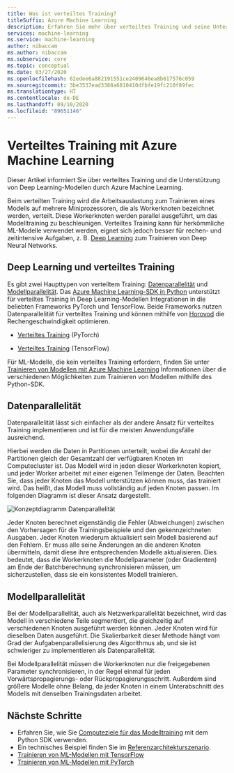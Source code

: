 ```yaml
---
title: Was ist verteiltes Training?
titleSuffix: Azure Machine Learning
description: Erfahren Sie mehr über verteiltes Training und seine Unterstützung durch Azure Machine Learning.
services: machine-learning
ms.service: machine-learning
author: nibaccam
ms.author: nibaccam
ms.subservice: core
ms.topic: conceptual
ms.date: 03/27/2020
ms.openlocfilehash: 62edee6a882191551ce2409646ea8b617576c059
ms.sourcegitcommit: 3be3537ead3388a6810410dfbfe19fc210f89fec
ms.translationtype: HT
ms.contentlocale: de-DE
ms.lasthandoff: 09/10/2020
ms.locfileid: "89651146"
---
```

# <a name="distributed-training-with-azure-machine-learning"></a>Verteiltes Training mit Azure Machine Learning

Dieser Artikel informiert Sie über verteiltes Training und die Unterstützung von Deep Learning-Modellen durch Azure Machine Learning. 

Beim verteilten Training wird die Arbeitsauslastung zum Trainieren eines Modells auf mehrere Miniprozessoren, die als Workerknoten bezeichnet werden, verteilt. Diese Workerknoten werden parallel ausgeführt, um das Modelltraining zu beschleunigen. Verteiltes Training kann für herkömmliche ML-Modelle verwendet werden, eignet sich jedoch besser für rechen- und zeitintensive Aufgaben, z. B. [Deep Learning](concept-deep-learning-vs-machine-learning.md) zum Trainieren von Deep Neural Networks. 

## <a name="deep-learning-and-distributed-training"></a>Deep Learning und verteiltes Training 

Es gibt zwei Haupttypen von verteiltem Training: [Datenparallelität](#data-parallelism) und [Modellparallelität](#model-parallelism). Das [Azure Machine Learning-SDK in Python](https://docs.microsoft.com/python/api/overview/azure/ml/intro?view=azure-ml-py&preserve-view=true) unterstützt für verteiltes Training in Deep Learning-Modellen Integrationen in die beliebten Frameworks PyTorch und TensorFlow. Beide Frameworks nutzen Datenparallelität für verteiltes Training und können mithilfe von [Horovod](https://horovod.readthedocs.io/en/latest/summary_include.html) die Rechengeschwindigkeit optimieren. 

* [Verteiltes Training](how-to-train-pytorch.md#distributed-training) (PyTorch)

* [Verteiltes Training](how-to-train-tensorflow.md#distributed-training) (TensorFlow)

Für ML-Modelle, die kein verteiltes Training erfordern, finden Sie unter [Trainieren von Modellen mit Azure Machine Learning](concept-train-machine-learning-model.md#python-sdk) Informationen über die verschiedenen Möglichkeiten zum Trainieren von Modellen mithilfe des Python-SDK.

## <a name="data-parallelism"></a>Datenparallelität

Datenparallelität lässt sich einfacher als der andere Ansatz für verteiltes Training implementieren und ist für die meisten Anwendungsfälle ausreichend.

Hierbei werden die Daten in Partitionen unterteilt, wobei die Anzahl der Partitionen gleich der Gesamtzahl der verfügbaren Knoten im Computecluster ist. Das Modell wird in jeden dieser Workerknoten kopiert, und jeder Worker arbeitet mit einer eigenen Teilmenge der Daten. Beachten Sie, dass jeder Knoten das Modell unterstützen können muss, das trainiert wird. Das heißt, das Modell muss vollständig auf jeden Knoten passen. Im folgenden Diagramm ist dieser Ansatz dargestellt.

![Konzeptdiagramm Datenparallelität](./media/concept-distributed-training/distributed-training.svg)

Jeder Knoten berechnet eigenständig die Fehler (Abweichungen) zwischen den Vorhersagen für die Trainingsbeispiele und den gekennzeichneten Ausgaben. Jeder Knoten wiederum aktualisiert sein Modell basierend auf den Fehlern. Er muss alle seine Änderungen an die anderen Knoten übermitteln, damit diese ihre entsprechenden Modelle aktualisieren. Dies bedeutet, dass die Workerknoten die Modellparameter (oder Gradienten) am Ende der Batchberechnung synchronisieren müssen, um sicherzustellen, dass sie ein konsistentes Modell trainieren. 

## <a name="model-parallelism"></a>Modellparallelität

Bei der Modellparallelität, auch als Netzwerkparallelität bezeichnet, wird das Modell in verschiedene Teile segmentiert, die gleichzeitig auf verschiedenen Knoten ausgeführt werden können. Jeder Knoten wird für dieselben Daten ausgeführt. Die Skalierbarkeit dieser Methode hängt vom Grad der Aufgabenparallelisierung des Algorithmus ab, und sie ist schwieriger zu implementieren als Datenparallelität. 

Bei Modellparallelität müssen die Workerknoten nur die freigegebenen Parameter synchronisieren, in der Regel einmal für jeden Vorwärtspropagierungs- oder Rückpropagierungsschritt. Außerdem sind größere Modelle ohne Belang, da jeder Knoten in einem Unterabschnitt des Modells mit denselben Trainingsdaten arbeitet.

## <a name="next-steps"></a>Nächste Schritte

* Erfahren Sie, wie Sie [Computeziele für das Modelltraining](how-to-set-up-training-targets.md) mit dem Python SDK verwenden.
* Ein technisches Beispiel finden Sie im [Referenzarchitekturszenario](https://docs.microsoft.com/azure/architecture/reference-architectures/ai/training-deep-learning).
* [Trainieren von ML-Modellen mit TensorFlow](how-to-train-tensorflow.md)
* [Trainieren von ML-Modellen mit PyTorch](how-to-train-pytorch.md) 